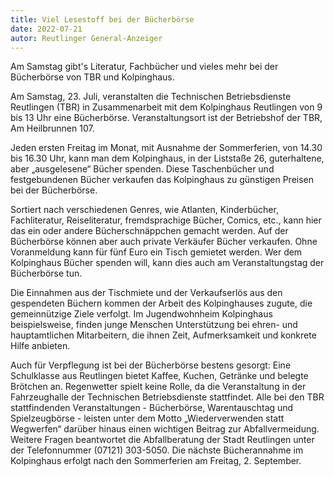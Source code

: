 ```yaml
---
title: Viel Lesestoff bei der Bücherbörse
date: 2022-07-21
autor: Reutlinger General-Anzeiger
---
```

Am Samstag gibt's Literatur, Fachbücher und vieles mehr bei der Bücherbörse von TBR und Kolpinghaus.
<!--mehr-->

Am Samstag, 23. Juli, veranstalten die Technischen Betriebsdienste Reutlingen (TBR) in Zusammenarbeit mit dem Kolpinghaus Reutlingen von 9 bis 13 Uhr eine Bücherbörse. Veranstaltungsort ist der Betriebshof der TBR, Am Heilbrunnen 107.

Jeden ersten Freitag im Monat, mit Ausnahme der Sommerferien, von 14.30 bis 16.30 Uhr, kann man dem Kolpinghaus, in der Liststaße 26, guterhaltene, aber „ausgelesene“ Bücher spenden. Diese Taschenbücher und festgebundenen Bücher verkaufen das Kolpinghaus zu günstigen Preisen bei der Bücherbörse.

Sortiert nach verschiedenen Genres, wie Atlanten, Kinderbücher, Fachliteratur, Reiseliteratur, fremdsprachige Bücher, Comics, etc., kann hier das ein oder andere Bücherschnäppchen gemacht werden. Auf der Bücherbörse können aber auch private Verkäufer Bücher verkaufen. Ohne Voranmeldung kann für fünf Euro ein Tisch gemietet werden. Wer dem Kolpinghaus Bücher spenden will, kann dies auch am Veranstaltungstag der Bücherbörse tun.
 
Die Einnahmen aus der Tischmiete und der Verkaufserlös aus den gespendeten Büchern kommen der Arbeit des Kolpinghauses zugute, die gemeinnützige Ziele verfolgt. Im Jugendwohnheim Kolpinghaus beispielsweise, finden junge Menschen Unterstützung bei ehren- und hauptamtlichen Mitarbeitern, die ihnen Zeit, Aufmerksamkeit und konkrete Hilfe anbieten.

Auch für Verpflegung ist bei der Bücherbörse bestens gesorgt: Eine Schulklasse aus Reutlingen bietet Kaffee, Kuchen, Getränke und belegte Brötchen an. Regenwetter spielt keine Rolle, da die Veranstaltung in der Fahrzeughalle der Technischen Betriebsdienste stattfindet. Alle bei den TBR stattfindenden Veranstaltungen - Bücherbörse, Warentauschtag und Spielzeugbörse - leisten unter dem Motto „Wiederverwenden statt Wegwerfen“ darüber hinaus einen wichtigen Beitrag zur Abfallvermeidung. Weitere Fragen beantwortet die Abfallberatung der Stadt Reutlingen unter der Telefonnummer (07121) 303-5050. Die nächste Bücherannahme im Kolpinghaus erfolgt nach den Sommerferien am Freitag, 2. September.
 